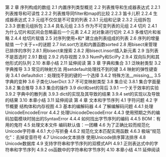 第
2
章
序列构成的数组
2.1
内置序列类型概览
2.2
列表推导和生成器表达式
2.2.1
列表推导和可读性
2.2.2
列表推导同filter和map的比较
2.2.3
笛卡儿积
2.2.4
生成器表达式
2.3
元组不仅仅是不可变的列表
2.3.1
元组和记录
2.3.2
元组拆包
2.3.3
嵌套元组拆包
2.3.4
具名元组
2.3.5
作为不可变列表的元组
2.4
切片
2.4.1
为什么切片和区间会忽略最后一个元素
2.4.2
对对象进行切片
2.4.3
多维切片和省略
2.4.4
给切片赋值
2.5
对序列使用+和*
建立由列表组成的列表
2.6
序列的增量赋值
一个关于+=的谜题
2.7
list.sort方法和内置函数sorted
2.8
用bisect来管理已排序的序列
2.8.1
用bisect来搜索
2.8.2
用bisect.insort插入新元素
2.9
当列表不是首选时
2.9.1
数组
2.9.2
内存视图
2.9.3
NumPy和SciPy
2.9.4
双向队列和其他形式的队列
2.10
本章小结
2.11
延伸阅读
第
3
章
字典和集合
3.1
泛映射类型
3.2
字典推导
3.3
常见的映射方法
用setdefault处理找不到的键
3.4
映射的弹性键查询
3.4.1
defaultdict：处理找不到的键的一个选择
3.4.2
特殊方法__missing__
3.5
字典的变种
3.6
子类化UserDict
3.7
不可变映射类型
3.8
集合论
3.8.1
集合字面量
3.8.2
集合推导
3.8.3
集合的操作
3.9
dict和set的背后
3.9.1
一个关于效率的实验
3.9.2
字典中的散列表
3.9.3
dict的实现及其导致的结果
3.9.4
set的实现以及导致的结果
3.10
本章小结
3.11
延伸阅读
第
4
章
文本和字节序列
4.1
字符问题
4.2
字节概要
结构体和内存视图
4.3
基本的编解码器
4.4
了解编解码问题
4.4.1
处理UnicodeEncodeError
4.4.2
处理UnicodeDecodeError
4.4.3
使用预期之外的编码加载模块时抛出的SyntaxError
4.4.4
如何找出字节序列的编码
4.4.5
BOM：有用的鬼符
4.5
处理文本文件
编码默认值：一团糟
4.6
为了正确比较而规范化Unicode字符串
4.6.1
大小写折叠
4.6.2
规范化文本匹配实用函数
4.6.3
极端“规范化”：去掉变音符号
4.7
Unicode文本排序
使用Unicode排序算法排序
4.8
Unicode数据库
4.9
支持字符串和字节序列的双模式API
4.9.1
正则表达式中的字符串和字节序列
4.9.2
os函数中的字符串和字节序列
4.10
本章小结
4.11
延伸阅读